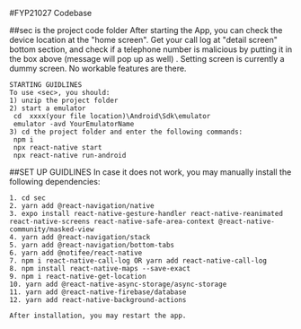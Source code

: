#FYP21027 Codebase

##sec is the project code folder
After starting the App, you can check the device location at the "home screen".
Get your call log at "detail screen" bottom section, and check if a telephone number is malicious by putting it in the box above (message will pop up as well) .
Setting screen is currently a dummy screen. No workable features are there.

~~~~~~~~~~~~~~~~~~~~~~~
STARTING GUIDLINES
To use <sec>, you should:
1) unzip the project folder
2) start a emulator
 cd  xxxx(your file location)\Android\Sdk\emulator
 emulator -avd YourEmulatorName
3) cd the project folder and enter the following commands:
 npm i
 npx react-native start
 npx react-native run-android

~~~~~~~~~~~~~~~~~~~~~~~
##SET UP GUIDLINES
In case it does not work, you may manually install the following dependencies:

~~~~
1. cd sec
2. yarn add @react-navigation/native
3. expo install react-native-gesture-handler react-native-reanimated react-native-screens react-native-safe-area-context @react-native-community/masked-view
4. yarn add @react-navigation/stack
5. yarn add @react-navigation/bottom-tabs
6. yarn add @notifee/react-native
7. npm i react-native-call-log OR yarn add react-native-call-log
8. npm install react-native-maps --save-exact
9. npm i react-native-get-location
10. yarn add @react-native-async-storage/async-storage
11. yarn add @react-native-firebase/database
12. yarn add react-native-background-actions

After installation, you may restart the app.
~~~~~~~~~~~~~~~~~~~~~~~

